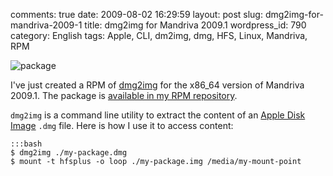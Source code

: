 comments: true
date: 2009-08-02 16:29:59
layout: post
slug: dmg2img-for-mandriva-2009-1
title: dmg2img for Mandriva 2009.1
wordpress_id: 790
category: English
tags: Apple, CLI, dm2img, dmg, HFS, Linux, Mandriva, RPM

![package](http://kevin.deldycke.com/wp-content/uploads/2009/08/package.png)

I've just created a RPM of [dmg2img](http://vu1tur.eu.org/tools/) for the x86_64 version of Mandriva 2009.1. The package is [available in my RPM repository](http://kevin.deldycke.com/static/repository/mandriva/2009.1/x86_64/).

`dmg2img` is a command line utility to extract the content of an [Apple Disk Image](http://en.wikipedia.org/wiki/Apple_Disk_Image) `.dmg` file. Here is how I use it to access content:

    :::bash
    $ dmg2img ./my-package.dmg
    $ mount -t hfsplus -o loop ./my-package.img /media/my-mount-point

